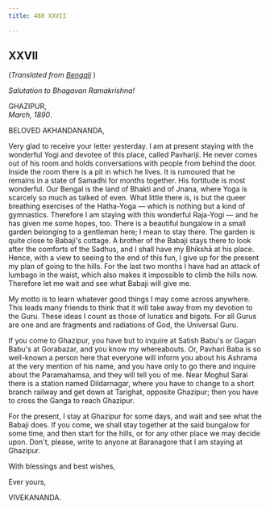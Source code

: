 ```yaml
---
title: 488 XXVII

---
```

  

  


## XXVII

(*Translated from [Bengali](b6036e6027.pdf)* )

*Salutation to Bhagavan Ramakrishna!*

GHAZIPUR,  
*March, 1890*.

BELOVED AKHANDANANDA,

Very glad to receive your letter yesterday. I am at present staying with
the wonderful Yogi and devotee of this place, called Pavhariji. He never
comes out of his room and holds conversations with people from behind
the door. Inside the room there is a pit in which he lives. It is
rumoured that he remains in a state of Samadhi for months together. His
fortitude is most wonderful. Our Bengal is the land of Bhakti and of
Jnana, where Yoga is scarcely so much as talked of even. What little
there is, is but the queer breathing exercises of the Hatha-Yoga — which
is nothing but a kind of gymnastics. Therefore I am staying with this
wonderful Raja-Yogi — and he has given me some hopes, too. There is a
beautiful bungalow in a small garden belonging to a gentleman here; I
mean to stay there. The garden is quite close to Babaji's cottage. A
brother of the Babaji stays there to look after the comforts of the
Sadhus, and I shall have my Bhikshā at his place. Hence, with a view to
seeing to the end of this fun, I give up for the present my plan of
going to the hills. For the last two months I have had an attack of
lumbago in the waist, which also makes it impossible to climb the hills
now. Therefore let me wait and see what Babaji will give me.

My motto is to learn whatever good things I may come across anywhere.
This leads many friends to think that it will take away from my devotion
to the Guru. These ideas I count as those of lunatics and bigots. For
all Gurus are one and are fragments and radiations of God, the Universal
Guru.

If you come to Ghazipur, you have but to inquire at Satish Babu's or
Gagan Babu's at Gorabazar, and you know my whereabouts. Or, Pavhari Baba
is so well-known a person here that everyone will inform you about his
Ashrama at the very mention of his name, and you have only to go there
and inquire about the Paramahamsa, and they will tell you of me. Near
Moghul Sarai there is a station named Dildarnagar, where you have to
change to a short branch railway and get down at Tarighat, opposite
Ghazipur; then you have to cross the Ganga to reach Ghazipur.

For the present, I stay at Ghazipur for some days, and wait and see what
the Babaji does. If you come, we shall stay together at the said
bungalow for some time, and then start for the hills, or for any other
place we may decide upon. Don't, please, write to anyone at Baranagore
that I am staying at Ghazipur.

With blessings and best wishes, 

Ever yours,

VIVEKANANDA.